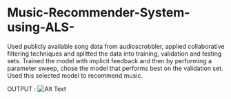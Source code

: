 # Music-Recommender-System-using-ALS-

Used publicly available song data from audioscrobbler, applied collaborative filtering techniques and splitted the data into training, validation and testing sets. Trained the model with implicit feedback and then by performing a parameter sweep, chose the model that performs best on the validation set. Used this selected model to recommend music.

OUTPUT : 
![Alt Text]()
